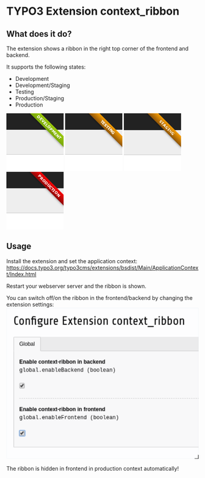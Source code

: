 # TYPO3 Extension context_ribbon
## What does it do?

The extension shows a ribbon in the right top corner of the frontend and backend.

It supports the following states:

* Development
* Development/Staging
* Testing
* Production/Staging
* Production

![development ribbon](Documentation/Images/development.png)
![testing ribbon](Documentation/Images/testing.png)
![staging ribbon](Documentation/Images/staging.png)
![production ribbon](Documentation/Images/production.png)

## Usage

Install the extension and set the application context: https://docs.typo3.org/typo3cms/extensions/bsdist/Main/ApplicationContext/Index.html

Restart your webserver server and the ribbon is shown.

You can switch off/on the ribbon in the frontend/backend by changing the extension settings:
![extension configuration](Documentation/Images/extension_configuration.png)

The ribbon is hidden in frontend in production context automatically!
